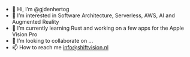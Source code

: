 - 👋 Hi, I’m @gjdenhertog
- 👀 I’m interested in Software Architecture, Serverless, AWS, AI and Augmented Reality 
- 🌱 I’m currently learning Rust and working on a few apps for the Apple Vision Pro
- 💞️ I’m looking to collaborate on ...
- 📫 How to reach me info@shiftvision.nl

<!---
gjdenhertog/gjdenhertog is a ✨ special ✨ repository because its `README.md` (this file) appears on your GitHub profile.
You can click the Preview link to take a look at your changes.
--->
